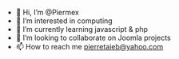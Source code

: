 - 👋 Hi, I’m @Piermex
- 👀 I’m interested in computing
- 🌱 I’m currently learning javascript & php
- 💞️ I’m looking to collaborate on Joomla projects
- 📫 How to reach me pierretaieb@yahoo.com

<!---
Piermex/Piermex is a ✨ special ✨ repository because its `README.md` (this file) appears on your GitHub profile.
You can click the Preview link to take a look at your changes.
--->
